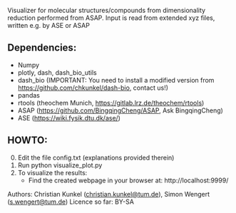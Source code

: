 Visualizer for molecular structures/compounds from dimensionality reduction performed from ASAP.
Input is read from extended xyz files, written e.g. by ASE or ASAP 

## Dependencies:
 - Numpy
 - plotly, dash, dash_bio_utils
 - dash_bio (IMPORTANT: You need to install a modified version from https://github.com/chkunkel/dash-bio, contact us!)
 - pandas
 - rtools (theochem Munich, https://gitlab.lrz.de/theochem/rtools)
 - ASAP (https://github.com/BingqingCheng/ASAP, Ask BingqingCheng)
 - ASE (https://wiki.fysik.dtu.dk/ase/)
 
## HOWTO:

0) Edit the file config.txt (explanations provided therein)
1) Run python visualize_plot.py
2) To visualize the results:
   - Find the created webpage in your browser at: http://localhost:9999/

 
Authors: Christian Kunkel (christian.kunkel@tum.de), Simon Wengert (s.wengert@tum.de)
Licence so far: BY-SA
